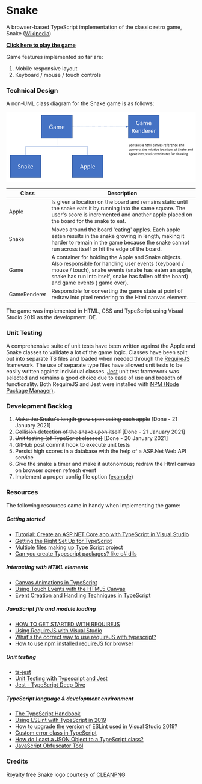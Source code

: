 # Snake
A browser-based TypeScript implementation of the classic retro game, Snake ([Wikipedia](https://en.wikipedia.org/wiki/Snake_(video_game_genre)))

**[Click here to play the game](https://frankray78.github.io/Snake/)**

Game features implemented so far are:
1. Mobile responsive layout
2. Keyboard / mouse / touch controls

### Technical Design
A non-UML class diagram for the Snake game is as follows:

![Class diagram for Snake game](https://github.com/FrankRay78/Snake/blob/master/documentation/Class%20diagram%20-%20cropped%20-%20resized%20800%20width.png)

| Class      | Description |
| ----------- | ----------- |
| Apple | Is given a location on the board and remains static until the snake eats it by running into the same square. The user's score is incremented and another apple placed on the board for the snake to eat. |
| Snake | Moves around the board 'eating' apples. Each apple eaten results in the snake growing in length, making it harder to remain in the game because the snake cannot run across itself or hit the edge of the board. |
| Game | A container for holding the Apple and Snake objects. Also responsible for handling user events (keyboard / mouse / touch), snake events (snake has eaten an apple, snake has run into itself, snake has fallen off the board) and game events ( game over). |
| GameRenderer | Responsible for converting the game state at point of redraw into pixel rendering to the Html canvas element.  |

The game was implemented in HTML, CSS and TypeScript using Visual Studio 2019 as the development IDE.  

### Unit Testing
A comprehensive suite of unit tests have been written against the Apple and Snake classes to validate a lot of the game logic. Classes have been split out into separate TS files and loaded when needed through the [RequireJS](https://requirejs.org/) framework. The use of separate type files have allowed unit tests to be easily written against individual classes. [Jest](https://jestjs.io/) unit test framework was selected and remains a good choice due to ease of use and breadth of functionality. Both RequireJS and Jest were installed with [NPM (Node Package Manager)](https://docs.npmjs.com/about-npm).

### Development Backlog
1. ~~Make the Snake's length grow upon eating each apple~~ [Done - 21 January 2021]
2. ~~Collision detection of the snake upon itself~~ [Done - 21 January 2021]
3. ~~Unit testing (of TypeScript classes)~~ [Done - 20 January 2021]
4. GitHub post commit hook to execute unit tests
5. Persist high scores in a database with the help of a ASP.Net Web API service
6. Give the snake a timer and make it autonomous; redraw the Html canvas on browser screen refresh event
7. Implement a proper config file option ([example](https://stackoverflow.com/questions/41467801/how-to-create-an-application-specific-config-file-for-typescript))

### Resources
The following resources came in handy when implementing the game:
##### Getting started
* [Tutorial: Create an ASP.NET Core app with TypeScript in Visual Studio](https://docs.microsoft.com/en-us/visualstudio/javascript/tutorial-aspnet-with-typescript?view=vs-2019)
* [Getting the Right Set Up for TypeScript](https://www.stevefenton.co.uk/2013/01/getting-the-right-set-up-for-typescript/)
* [Multiple files making up Type Script project](https://stackoverflow.com/questions/15335474/multiple-files-making-up-type-script-project)
* [Can you create Typescript packages? like c# dlls](https://stackoverflow.com/questions/15664032/can-you-create-typescript-packages-like-c-sharp-dlls)
##### Interacting with HTML elements
* [Canvas Animations in TypeScript](https://codeburst.io/canvas-animations-in-typescript-97ba0163cb19)
* [Using Touch Events with the HTML5 Canvas](http://bencentra.com/code/2014/12/05/html5-canvas-touch-events.html)
* [Event Creation and Handling Techniques in TypeScript](https://hackwild.com/article/event-handling-techniques/)
##### JavaScript file and module loading
* [HOW TO GET STARTED WITH REQUIREJS](https://requirejs.org/docs/start.html#examples)
* [Using RequireJS with Visual Studio](https://devblogs.microsoft.com/visualstudio/using-requirejs-with-visual-studio/)
* [What's the correct way to use requireJS with typescript?](https://stackoverflow.com/questions/20079464/whats-the-correct-way-to-use-requirejs-with-typescript)
* [How to use npm installed requireJS for browser](https://stackoverflow.com/questions/35405412/how-to-use-npm-installed-requirejs-for-browser)
##### Unit testing
* [ts-jest](https://www.npmjs.com/package/ts-jest)
* [Unit Testing with Typescript and Jest](https://dev.to/muhajirdev/unit-testing-with-typescript-and-jest-2gln)
* [Jest - TypeScript Deep Dive](https://basarat.gitbook.io/typescript/intro-1/jest)
##### TypeScript language & development environment
* [The TypeScript Handbook](https://www.typescriptlang.org/docs/handbook/intro.html)
* [Using ESLint with TypeScript in 2019](https://43081j.com/2019/02/using-eslint-with-typescript)
* [How to upgrade the version of ESLint used in Visual Studio 2019?](https://stackoverflow.com/questions/59422834/how-to-upgrade-the-version-of-eslint-used-in-visual-studio-2019)
* [Custom error class in TypeScript](https://stackoverflow.com/questions/31626231/custom-error-class-in-typescript)
* [How do I cast a JSON Object to a TypeScript class?](https://stackoverflow.com/questions/22875636/how-do-i-cast-a-json-object-to-a-typescript-class)
* [JavaScript Obfuscator Tool](https://obfuscator.io/)

### Credits
Royalty free Snake logo courtesy of [CLEANPNG](https://www.cleanpng.com/png-snakes-and-ladders-game-android-clip-art-animated-129978/)
